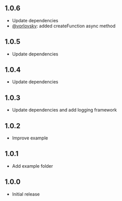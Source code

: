 ## 1.0.6

* Update dependencies
* [@vorlovsky](https://github.com/vorlovsky): added createFunction async method

## 1.0.5

* Update dependencies

## 1.0.4

* Update dependencies

## 1.0.3

* Update dependencies and add logging framework

## 1.0.2

* Improve example

## 1.0.1

* Add example folder

## 1.0.0

* Initial release
